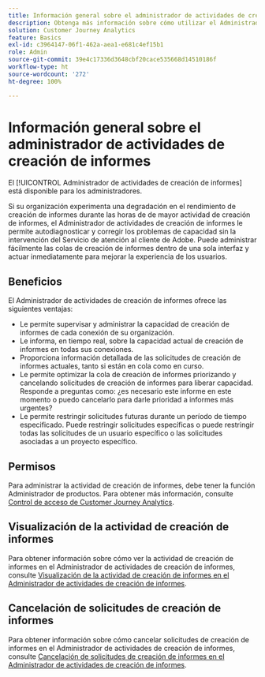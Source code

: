 ```yaml
---
title: Información general sobre el administrador de actividades de creación de informes
description: Obtenga más información sobre cómo utilizar el Administrador de actividades de creación de informes para diagnosticar y corregir problemas de capacidad durante las horas de mayor actividad en la creación de informes.
solution: Customer Journey Analytics
feature: Basics
exl-id: c3964147-06f1-462a-aea1-e681c4ef15b1
role: Admin
source-git-commit: 39e4c17336d3648cbf20cace535668d14510186f
workflow-type: ht
source-wordcount: '272'
ht-degree: 100%

---
```


# Información general sobre el administrador de actividades de creación de informes

El [!UICONTROL Administrador de actividades de creación de informes] está disponible para los administradores.

Si su organización experimenta una degradación en el rendimiento de creación de informes durante las horas de de mayor actividad de creación de informes, el Administrador de actividades de creación de informes le permite autodiagnosticar y corregir los problemas de capacidad sin la intervención del Servicio de atención al cliente de Adobe. Puede administrar fácilmente las colas de creación de informes dentro de una sola interfaz y actuar inmediatamente para mejorar la experiencia de los usuarios. 

## Beneficios

El Administrador de actividades de creación de informes ofrece las siguientes ventajas:

* Le permite supervisar y administrar la capacidad de creación de informes de cada conexión de su organización.
* Le informa, en tiempo real, sobre la capacidad actual de creación de informes en todas sus conexiones.
* Proporciona información detallada de las solicitudes de creación de informes actuales, tanto si están en cola como en curso.
* Le permite optimizar la cola de creación de informes priorizando y cancelando solicitudes de creación de informes para liberar capacidad. Responde a preguntas como: ¿es necesario este informe en este momento o puedo cancelarlo para darle prioridad a informes más urgentes?
* Le permite restringir solicitudes futuras durante un período de tiempo especificado. Puede restringir solicitudes específicas o puede restringir todas las solicitudes de un usuario específico o las solicitudes asociadas a un proyecto específico.

## Permisos

<!-- update for CJA -->

Para administrar la actividad de creación de informes, debe tener la función Administrador de productos. Para obtener más información, consulte [Control de acceso de Customer Journey Analytics](/help/technotes/access-control.md).

## Visualización de la actividad de creación de informes

Para obtener información sobre cómo ver la actividad de creación de informes en el Administrador de actividades de creación de informes, consulte [Visualización de la actividad de creación de informes en el Administrador de actividades de creación de informes](/help/reporting-activity-manager/reporting-activity.md).

## Cancelación de solicitudes de creación de informes

Para obtener información sobre cómo cancelar solicitudes de creación de informes en el Administrador de actividades de creación de informes, consulte [Cancelación de solicitudes de creación de informes en el Administrador de actividades de creación de informes](/help/reporting-activity-manager/reporting-activity-cancel-requests.md).
